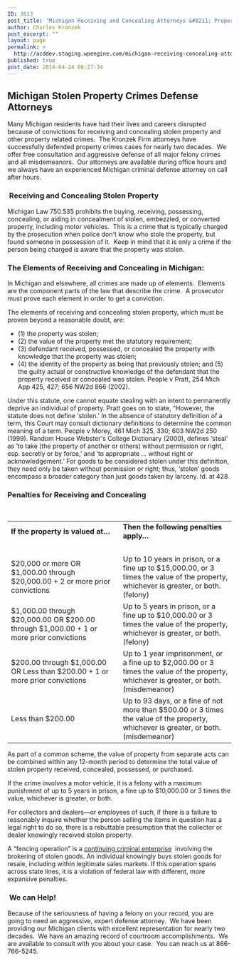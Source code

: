 ```yaml
---
ID: 3613
post_title: 'Michigan Receiving and Concealing Attorneys &#8211; Property Crimes Lawyers'
author: Charles Kronzek
post_excerpt: ""
layout: page
permalink: >
  http://acddev.staging.wpengine.com/michigan-receiving-concealing-attorneys-property-crimes-lawyers.html
published: true
post_date: 2014-04-24 06:27:34
---
```

<h2>Michigan Stolen Property Crimes Defense Attorneys</h2>
Many Michigan residents have had their lives and careers disrupted because of convictions for receiving and concealing stolen property and other property related crimes.  The Kronzek Firm attorneys have successfully defended property crimes cases for nearly two decades.  We offer free consultation and aggressive defense of all major felony crimes and all misdemeanors.  Our attorneys are available during office hours and we always have an experienced Michigan criminal defense attorney on call after hours.
<h3> Receiving and Concealing Stolen Property</h3>
Michigan Law 750.535 prohibits the buying, receiving, possessing, concealing, or aiding in concealment of stolen, embezzled, or converted property, including motor vehicles.  This is a crime that is typically charged by the prosecution when police don't know who stole the property, but found someone in possession of it.  Keep in mind that it is only a crime if the person being charged is aware that the property was stolen.
<h3>The Elements of Receiving and Concealing in Michigan:</h3>
In Michigan and elsewhere, all crimes are made up of elements.  Elements are the component parts of the law that describe the crime.  A prosecutor must prove each element in order to get a conviction.

The elements of receiving and concealing stolen property, which must be proven beyond a reasonable doubt, are:
<ul>
	<li>(1) the property was stolen;</li>
	<li>(2) the value of the property met the statutory requirement;</li>
	<li>(3) defendant received, possessed, or concealed the property with knowledge that the property was stolen;</li>
	<li>(4) the identity of the property as being that previously stolen; and (5) the guilty actual or constructive knowledge of the defendant that the property received or concealed was stolen. People v Pratt, 254 Mich App 425, 427; 656 NW2d 866 (2002).</li>
</ul>
Under this statute, one cannot equate stealing with an intent to permanently deprive an individual of property. Pratt goes on to state, “However, the statute does not define ‘stolen.’ In the absence of statutory definition of a term, this Court may consult dictionary definitions to determine the common meaning of a term. People v Morey, 461 Mich 325, 330; 603 NW2d 250 (1999). Random House Webster's College Dictionary (2000), defines ‘steal’ as ‘to take (the property of another or others) without permission or right, esp. secretly or by force,’ and ‘to appropriate … without right or acknowledgement.’ For goods to be considered stolen under this definition, they need only be taken without permission or right; thus, ‘stolen’ goods encompass a broader category than just goods taken by larceny. Id. at 428.
<h3>Penalties for Receiving and Concealing</h3>
&nbsp;
<table>
<tbody>
<tr>
<td width="239"><strong>If the property is valued at…</strong></td>
<td width="239"><strong>Then the following penalties apply…</strong></td>
</tr>
<tr>
<td width="239"></td>
<td width="239"><strong> </strong></td>
</tr>
<tr>
<td width="239">$20,000 or more OR $1,000.00 through $20,000.00 + 2 or more prior convictions</td>
<td width="239">Up to 10 years in prison, or a fine up to $15,000.00, or 3 times the value of the property, whichever is greater, or both. (felony)</td>
</tr>
<tr>
<td width="239">$1,000.00 through $20,000.00 OR $200.00 through $1,000.00 + 1 or more prior convictions</td>
<td width="239">Up to 5 years in prison, or a fine up to $10,000.00 or 3 times the value of the property, whichever is greater, or both. (felony)</td>
</tr>
<tr>
<td width="239">$200.00 through $1,000.00 OR Less than $200.00 + 1 or more prior convictions</td>
<td width="239">Up to 1 year imprisonment, or a fine up to $2,000.00 or 3 times the value of the property, whichever is greater, or both. (misdemeanor)</td>
</tr>
<tr>
<td width="239">Less than $200.00</td>
<td width="239">Up to 93 days, or a fine of not more than $500.00 or 3 times the value of the property, whichever is greater, or both. (misdemeanor)</td>
</tr>
</tbody>
</table>
As part of a common scheme, the value of property from separate acts can be combined within any 12-month period to determine the total value of stolen property received, concealed, possessed, or purchased.

If the crime involves a motor vehicle, it is a felony with a maximum punishment of up to 5 years in prison, a fine up to $10,000.00 or 3 times the value, whichever is greater, or both.

For collectors and dealers—or employees of such, if there is a failure to reasonably inquire whether the person selling the items in question has a legal right to do so, there is a rebuttable presumption that the collector or dealer knowingly received stolen property.

A “fencing operation” is a <a title="RICO Attorneys" href="http://acddev.staging.wpengine.com/michigan-racketeering-attorneys-continuing-criminal-enterprise-rico-lawyers.html">continuing criminal enterprise</a>  involving the brokering of stolen goods. An individual knowingly buys stolen goods for resale, including within legitimate sales markets. If this operation spans across state lines, it is a violation of federal law with different, more expansive penalties.
<h3></h3>
<h3><strong> </strong>We can Help!</h3>
Because of the seriousness of having a felony on your record, you are going to need an aggressive, expert defense attorney.  We have been providing our Michigan clients with excellent representation for nearly two decades.  We have an amazing record of courtroom accomplishments.  We are available to consult with you about your case.  You can reach us at 866-766-5245.

&nbsp;
